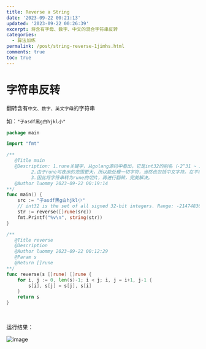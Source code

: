 ```yaml
---
title: Reverse a String
date: '2023-09-22 00:21:13'
updated: '2023-09-22 00:26:39'
excerpt: 将含有字母、数字、中文的混合字符串反转
categories:
  - 算法加练
permalink: /post/string-reverse-1jimhs.html
comments: true
toc: true
---
```

# 字符串反转

翻转含有`中文、数字、英文字母`​的字符串

如：`"子asdf黑g白hjkl小"`​

```go
package main

import "fmt"

/**
   @Title main
   @Description: 1.rune关键字，从golang源码中看出，它是int32的别名（-2^31 ~ 2^31-1），比起byte（-128～127），可表示更多的字符。
		 2.由于rune可表示的范围更大，所以能处理一切字符，当然也包括中文字符。在平时计算中文字符，可用rune。
		 3.因此将字符串转为rune的切片，再进行翻转，完美解决。
   @Author luommy 2023-09-22 00:19:14
**/
func main() {
	src := "子asdf黑g白hjkl小"
	// int32 is the set of all signed 32-bit integers. Range: -2147483648 through 2147483647.
	str := reverse([]rune(src))
	fmt.Printf("%v\n", string(str))
}

/**
   @Title reverse
   @Description
   @Author luommy 2023-09-22 00:12:29
   @Param s
   @Return []rune
**/
func reverse(s []rune) []rune {
	for i, j := 0, len(s)-1; i < j; i, j = i+1, j-1 {
		s[i], s[j] = s[j], s[i]
	}
	return s
}

```

‍

运行结果：

​![image](https://cdn.jsdelivr.net/gh/luommy/myblogimg@img/myblog/202309220031674.png)​
